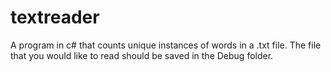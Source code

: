 # textreader
A program in c# that counts unique instances of words in a .txt file. The file that you would like to read should be saved in the Debug folder.
